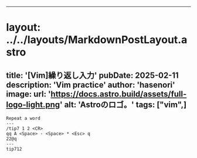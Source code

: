 
---
# layout: ../../layouts/MarkdownPostLayout.astro
title: '[Vim]繰り返し入力'
pubDate: 2025-02-11
description: 'Vim practice'
author: 'hasenori'
image:
    url: 'https://docs.astro.build/assets/full-logo-light.png'
    alt: 'Astroのロゴ。'
tags: ["vim",]
---


```
Repeat a word 
---
/tip7 1 2 <CR>
qq A <Space> - <Space> * <Esc> q
22@q
---
tip712
```
